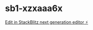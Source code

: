 # sb1-xzxaaa6x

[Edit in StackBlitz next generation editor ⚡️](https://stackblitz.com/~/github.com/galts24/sb1-xzxaaa6x)